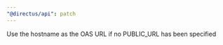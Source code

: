 ```yaml
---
"@directus/api": patch
---
```


Use the hostname as the OAS URL if no PUBLIC_URL has been specified

